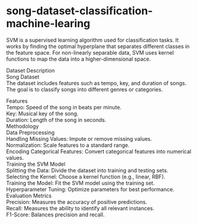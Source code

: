 # song-dataset-classification-machine-learing
SVM is a supervised learning algorithm used for classification tasks. It works by finding the optimal hyperplane that separates different classes in the feature space. For non-linearly separable data, SVM uses kernel functions to map the data into a higher-dimensional space.

Dataset Description</br>
Song Dataset</br>
The dataset includes features such as tempo, key, and duration of songs.</br>
The goal is to classify songs into different genres or categories.

Features</br>
Tempo: Speed of the song in beats per minute.</br>
Key: Musical key of the song.</br>
Duration: Length of the song in seconds.</br>
Methodology</br>
Data Preprocessing</br>
Handling Missing Values: Impute or remove missing values.</br>
Normalization: Scale features to a standard range.</br>
Encoding Categorical Features: Convert categorical features into numerical values.</br>
Training the SVM Model</br>
Splitting the Data: Divide the dataset into training and testing sets.</br>
Selecting the Kernel: Choose a kernel function (e.g., linear, RBF).</br>
Training the Model: Fit the SVM model using the training set.</br>
Hyperparameter Tuning: Optimize parameters for best performance.</br>
Evaluation Metrics</br>
Precision: Measures the accuracy of positive predictions.</br>
Recall: Measures the ability to identify all relevant instances.</br>
F1-Score: Balances precision and recall.</br>

